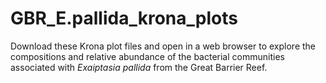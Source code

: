# GBR_E.pallida_krona_plots
Download these Krona plot files and open in a web browser to explore the compositions and relative abundance of the bacterial communities associated with _Exaiptasia pallida_ from the Great Barrier Reef.
